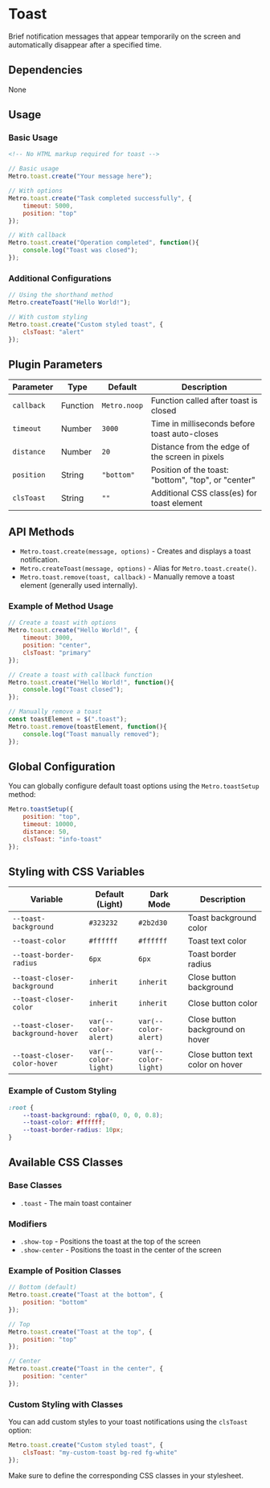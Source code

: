 # Toast

Brief notification messages that appear temporarily on the screen and automatically disappear after a specified time.

## Dependencies

None

## Usage

### Basic Usage

```html
<!-- No HTML markup required for toast -->
```

```javascript
// Basic usage
Metro.toast.create("Your message here");

// With options
Metro.toast.create("Task completed successfully", {
    timeout: 5000,
    position: "top"
});

// With callback
Metro.toast.create("Operation completed", function(){
    console.log("Toast was closed");
});
```

### Additional Configurations

```javascript
// Using the shorthand method
Metro.createToast("Hello World!");

// With custom styling
Metro.toast.create("Custom styled toast", {
    clsToast: "alert"
});
```

## Plugin Parameters

| Parameter | Type | Default | Description |
| --------- | ---- | ------- | ----------- |
| `callback` | Function | `Metro.noop` | Function called after toast is closed |
| `timeout` | Number | `3000` | Time in milliseconds before toast auto-closes |
| `distance` | Number | `20` | Distance from the edge of the screen in pixels |
| `position` | String | `"bottom"` | Position of the toast: "bottom", "top", or "center" |
| `clsToast` | String | `""` | Additional CSS class(es) for toast element |

## API Methods

+ `Metro.toast.create(message, options)` - Creates and displays a toast notification.
+ `Metro.createToast(message, options)` - Alias for `Metro.toast.create()`.
+ `Metro.toast.remove(toast, callback)` - Manually remove a toast element (generally used internally).

### Example of Method Usage

```javascript
// Create a toast with options
Metro.toast.create("Hello World!", {
    timeout: 3000,
    position: "center",
    clsToast: "primary"
});

// Create a toast with callback function
Metro.toast.create("Hello World!", function(){
    console.log("Toast closed");
});

// Manually remove a toast
const toastElement = $(".toast");
Metro.toast.remove(toastElement, function(){
    console.log("Toast manually removed");
});
```

## Global Configuration

You can globally configure default toast options using the `Metro.toastSetup` method:

```javascript
Metro.toastSetup({
    position: "top",
    timeout: 10000,
    distance: 50,
    clsToast: "info-toast"
});
```

## Styling with CSS Variables

| Variable | Default (Light) | Dark Mode | Description |
| -------- | --------------- | --------- | ----------- |
| `--toast-background` | `#323232` | `#2b2d30` | Toast background color |
| `--toast-color` | `#ffffff` | `#ffffff` | Toast text color |
| `--toast-border-radius` | `6px` | `6px` | Toast border radius |
| `--toast-closer-background` | `inherit` | `inherit` | Close button background |
| `--toast-closer-color` | `inherit` | `inherit` | Close button color |
| `--toast-closer-background-hover` | `var(--color-alert)` | `var(--color-alert)` | Close button background on hover |
| `--toast-closer-color-hover` | `var(--color-light)` | `var(--color-light)` | Close button text color on hover |

### Example of Custom Styling

```css
:root {
    --toast-background: rgba(0, 0, 0, 0.8);
    --toast-color: #ffffff;
    --toast-border-radius: 10px;
}
```

## Available CSS Classes

### Base Classes
- `.toast` - The main toast container

### Modifiers
- `.show-top` - Positions the toast at the top of the screen
- `.show-center` - Positions the toast in the center of the screen

### Example of Position Classes

```javascript
// Bottom (default)
Metro.toast.create("Toast at the bottom", {
    position: "bottom"
});

// Top
Metro.toast.create("Toast at the top", {
    position: "top"
});

// Center
Metro.toast.create("Toast in the center", {
    position: "center"
});
```

### Custom Styling with Classes

You can add custom styles to your toast notifications using the `clsToast` option:

```javascript
Metro.toast.create("Custom styled toast", {
    clsToast: "my-custom-toast bg-red fg-white"
});
```

Make sure to define the corresponding CSS classes in your stylesheet.